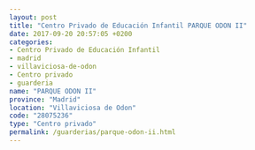 ```yaml
---
layout: post
title: "Centro Privado de Educación Infantil PARQUE ODON II"
date: 2017-09-20 20:57:05 +0200
categories:
- Centro Privado de Educación Infantil
- madrid
- villaviciosa-de-odon
- Centro privado
- guarderia
name: "PARQUE ODON II"
province: "Madrid"
location: "Villaviciosa de Odon"
code: "28075236"
type: "Centro privado"
permalink: /guarderias/parque-odon-ii.html
---
```

